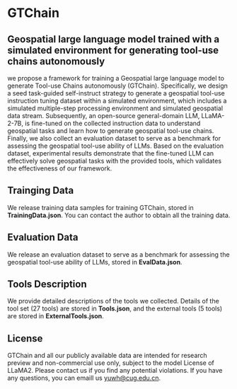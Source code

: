 # GTChain
## Geospatial large language model trained with a simulated environment for generating tool-use chains autonomously
we propose a framework for training a Geospatial large language model to generate Tool-use Chains autonomously (GTChain). Specifically, we design a seed task-guided self-instruct strategy to generate a geospatial tool-use instruction tuning dataset within a simulated environment, which includes a simulated multiple-step processing environment and simulated geospatial data stream. Subsequently, an open-source general-domain LLM, LLaMA-2-7B, is fine-tuned on the collected instruction data to understand geospatial tasks and learn how to generate geospatial tool-use chains. Finally, we also collect an evaluation dataset to serve as a benchmark for assessing the geospatial tool-use ability of LLMs. Based on the evaluation dataset, experimental results demonstrate that the fine-tuned LLM can effectively solve geospatial tasks with the provided tools, which validates the effectiveness of our framework.
## Trainging Data
We release training data samples for training GTChain, stored in **TrainingData.json**. You can contact the author to obtain all the training data.
## Evaluation Data
We release an evaluation dataset to serve as a benchmark for assessing the geospatial tool-use ability of LLMs, stored in **EvalData.json**.
## Tools Description
We provide detailed descriptions of the tools we collected. Details of the tool set (27 tools) are stored in **Tools.json**, and the external tools (5 tools) are stored in **ExternalTools.json**.
## License
GTChain and all our publicly available data are intended for research preview and non-commercial use only, subject to the model License of LLaMA2. Please contact us if you find any potential violations. If you have any questions, you can emaill us yuwh@cug.edu.cn.
